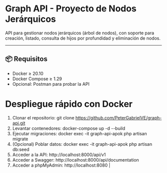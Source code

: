 # Graph API - Proyecto de Nodos Jerárquicos

API para gestionar nodos jerárquicos (árbol de nodos), con soporte para creación, listado, consulta de hijos por profundidad y eliminación de nodos.

---

## 📦 Requisitos

- Docker ≥ 20.10
- Docker Compose ≥ 1.29
- Opcional: Postman  para probar la API

# Despliegue rápido con Docker

1. Clonar el repositorio:
   git clone https://github.com/PeterGabrielVE/graph-api.git
2. Levantar contenedores:
   docker-compose up -d --build
3. Ejecutar migraciones:
   docker exec -it graph-api-apok php artisan migrate
4. (Opcional) Poblar datos:
   docker exec -it graph-api-apok php artisan db:seed
5. Acceder a la API:
   http://localhost:8000/api/v1
6. Acceder a Swagger:
   http://localhost:8000/api/documentation
7. Acceder a phpMyAdmin:
   http://localhost:8080
                      |
